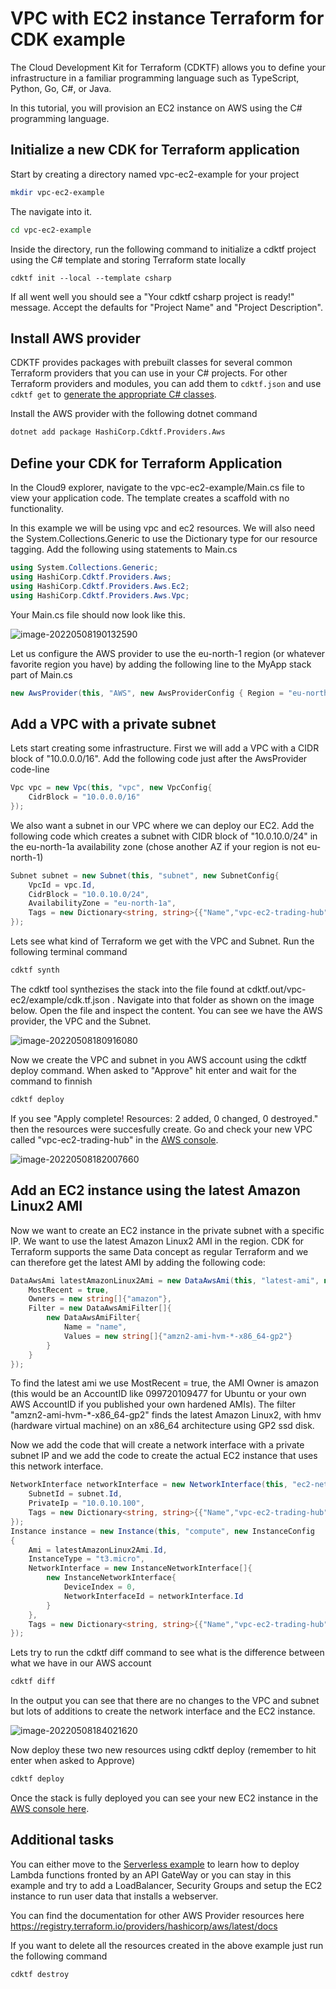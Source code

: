 # VPC with EC2 instance Terraform for CDK example

The Cloud Development Kit for Terraform (CDKTF) allows you to define your infrastructure in a familiar programming language such as TypeScript, Python, Go, C#, or Java.

In this tutorial, you will provision an EC2 instance on AWS using the C# programming language.

## Initialize a new CDK for Terraform application

Start by creating a directory named vpc-ec2-example for your project

```bash
mkdir vpc-ec2-example
```

The navigate into it.

```bash
cd vpc-ec2-example
```

Inside the directory, run the following command to initialize a cdktf project using the C# template and storing Terraform state locally

```
cdktf init --local --template csharp
```

If all went well you should see a "Your cdktf csharp project is ready!" message. Accept the defaults for "Project Name" and "Project Description".

## Install AWS provider

CDKTF provides packages with prebuilt classes for several common Terraform providers that you can use in your C# projects. For other Terraform providers and modules, you can add them to `cdktf.json` and use `cdktf get` to [generate the appropriate C# classes](https://www.terraform.io/cdktf/concepts/providers-and-resources#providers).

Install the AWS provider with the following dotnet command

```bash
dotnet add package HashiCorp.Cdktf.Providers.Aws
```

## Define your CDK for Terraform Application

In the Cloud9 explorer, navigate to the vpc-ec2-example/Main.cs file to view your application code. The template creates a scaffold with no functionality.

In this example we will be using vpc and ec2 resources. We will also need the System.Collections.Generic to use the Dictionary type for our resource tagging. Add the following using statements to Main.cs

```c#
using System.Collections.Generic;
using HashiCorp.Cdktf.Providers.Aws;
using HashiCorp.Cdktf.Providers.Aws.Ec2;
using HashiCorp.Cdktf.Providers.Aws.Vpc;
```

Your Main.cs file should now look like this.

![image-20220508190132590](images/image-20220506145937284.png)

Let us configure the AWS provider to use the eu-north-1 region (or whatever favorite region you have) by adding the following line to the MyApp stack part of Main.cs

```c#
new AwsProvider(this, "AWS", new AwsProviderConfig { Region = "eu-north-1" });
```

## Add a VPC with a private subnet

Lets start creating some infrastructure. First we will add a VPC with a CIDR block of "10.0.0.0/16". Add the following code just after the AwsProvider code-line

```c#
Vpc vpc = new Vpc(this, "vpc", new VpcConfig{
    CidrBlock = "10.0.0.0/16"
});
```

We also want a subnet in our VPC where we can deploy our EC2. Add the following code which creates a subnet with CIDR block of "10.0.10.0/24" in the eu-north-1a availability zone (chose another AZ if your region is not eu-north-1)

```c#
Subnet subnet = new Subnet(this, "subnet", new SubnetConfig{
  	VpcId = vpc.Id,
  	CidrBlock = "10.0.10.0/24",
  	AvailabilityZone = "eu-north-1a",
  	Tags = new Dictionary<string, string>{{"Name","vpc-ec2-trading-hub"}}
});

```

Lets see what kind of Terraform we get with the VPC and Subnet. Run the following terminal command

```bash
cdktf synth
```

The cdktf tool synthezises the stack into the file found at cdktf.out/vpc-ec2/example/cdk.tf.json . Navigate into that folder as shown on the image below. Open the file and inspect the content. You can see we have the AWS provider, the VPC and the Subnet.

![image-20220508180916080](images/image-20220508180916080.png)

Now we create the VPC and subnet in you AWS account using the cdktf deploy command. When asked to "Approve" hit enter and wait for the command to finnish

```bash
cdktf deploy
```

If you see "Apply complete! Resources: 2 added, 0 changed, 0 destroyed." then the resources were succesfully create. Go and check your new VPC called "vpc-ec2-trading-hub" in the [AWS console](https://eu-north-1.console.aws.amazon.com/vpc/home#vpcs:).

![image-20220508182007660](images/image-20220508182007660.png)

## Add an EC2 instance using the latest Amazon Linux2 AMI

Now we want to create an EC2 instance in the private subnet with a specific IP. We want to use the latest Amazon Linux2 AMI in the region. CDK for Terraform supports the same Data concept as regular Terraform and we can therefore get the latest AMI by adding the following code:

```c#
DataAwsAmi latestAmazonLinux2Ami = new DataAwsAmi(this, "latest-ami", new 	DataAwsAmiConfig{
    MostRecent = true,
    Owners = new string[]{"amazon"},
    Filter = new DataAwsAmiFilter[]{
        new DataAwsAmiFilter{
            Name = "name",
            Values = new string[]{"amzn2-ami-hvm-*-x86_64-gp2"}
        }
    }
});
```

To find the latest ami we use MostRecent = true, the AMI Owner is amazon (this would be an AccountID like 099720109477 for Ubuntu or your own AWS AccountID if you published your own hardened AMIs). The filter "amzn2-ami-hvm-*-x86_64-gp2" finds the latest Amazon Linux2, with hmv (hardware virtual machine) on an x86_64 architecture using GP2 ssd disk.

Now we add the code that will create a network interface with a private subnet IP and we add the code to create the actual EC2 instance that uses this network interface.

```c#
NetworkInterface networkInterface = new NetworkInterface(this, "ec2-network-interface", new 	NetworkInterfaceConfig{
    SubnetId = subnet.Id,
    PrivateIp = "10.0.10.100",
    Tags = new Dictionary<string, string>{{"Name","vpc-ec2-trading-hub"}}
});
Instance instance = new Instance(this, "compute", new InstanceConfig
{ 
    Ami = latestAmazonLinux2Ami.Id,
    InstanceType = "t3.micro",
    NetworkInterface = new InstanceNetworkInterface[]{
        new InstanceNetworkInterface{
            DeviceIndex = 0,
            NetworkInterfaceId = networkInterface.Id
        }
    },
    Tags = new Dictionary<string, string>{{"Name","vpc-ec2-trading-hub"}}
});

```

Lets try to run the cdktf diff command to see what is the difference between what we have in our AWS account

```bash
cdktf diff
```

In the output you can see that there are no changes to the VPC and subnet but lots of additions to create the network interface and the EC2 instance.

![image-20220508184021620](images/image-20220508184021620.png)

Now deploy these two new resources using cdktf deploy (remember to hit enter when asked to Approve)

```bash
cdktf deploy
```

Once the stack is fully deployed you can see your new EC2 instance in the [AWS console here](https://eu-north-1.console.aws.amazon.com/ec2/v2/home#Instances:instanceState=running).

## Additional tasks

You can either move to the [Serverless example](../lambda-example/README.md) to learn how to deploy Lambda functions fronted by an API GateWay or you can stay in this example and try to add a LoadBalancer, Security Groups and setup the EC2 instance to run user data that installs a webserver.

You can find the documentation for other AWS Provider resources here https://registry.terraform.io/providers/hashicorp/aws/latest/docs

If you want to delete all the resources created in the above example just run the following command

```bash
cdktf destroy
```

